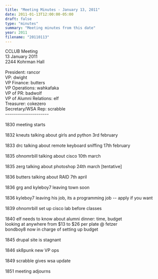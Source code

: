 ```yaml
---
title: "Meeting Minutes - January 13, 2011"
date: 2011-01-13T12:00:00-05:00
draft: false
type: "minutes"
summary: "Meeting minutes from this date"
year: 2011
filename: "20110113"
---
```


CCLUB Meeting<br />
13 January 2011<br />
2244 Kohrman Hall<br />
<br />
President: rancor<br />
VP: dwight<br />
VP Finance: butters<br />
VP Operations: wahkafaka<br />
VP of PR: badwolf<br />
VP of Alumni Relations: elf<br />
Treasurer: cokezero<br />
Secretary/WSA Rep: scrabble<br />
----------------------<br />
<br />
1830 meeting starts<br />
<br />
1832 kneuts talking about girls and python 3rd february<br />
<br />
1833 drc talking about remote keyboard sniffing 17th february<br />
<br />
1835 ohnomrbill talking about cisco 10th march<br />
<br />
1835 zerg talking about photoshop 24th march [tentative]<br />
<br />
1836 butters talking about RAID 7th april<br />
<br />
1836 grg and kyleboy7 leaving town soon<br />
<br />
1836 kyleboy7 leaving his job, its a programming job -- apply if you want<br />
<br />
1839 ohnomrbill set up cisco lab before classes<br />
<br />
1840 elf needs to know about alumni dinner: time, budget<br />
          looking at anywhere from $13 to $26 per plate @ fetzer<br />
          bondboy8 now in charge of setting up budget<br />
<br />
1845 drupal site is stagnant<br />
<br />
1846 sk8punk new VP ops<br />
<br />
1849 scrabble gives wsa update<br />
<br />
1851 meeting adjourns<br />
<br />
<br />
